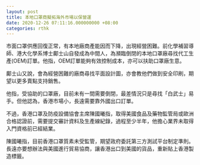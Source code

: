 ```yaml
---
layout: post
title: 本地口罩商擬拓海外市場以保營運
date: 2020-12-26 07:11:16.000000000 +08:00
categories: rthk
---
```


市面口罩供應回復正常，有本地廠商產能因而下降，出現經營困難。前化學補習導師、港大化學系博士鄺士山自發成為中間人，為瀕臨倒閉的本地口罩廠尋找代工生產(OEM)訂單。他指，OEM訂單能夠有效控制成本，亦可以扶助口罩廠生意。

鄺士山又說，會為經營困難的廠商尋找平面設計圖，亦會教他們做到安全印刷，期望以更多賣點支持銷售。

他指，受協助的口罩廠，目前未有一間需要倒閉，最差情況只是尋找「白武士」易手。但他認為，香港市場小，長遠需要靠外國出口訂單。

不過，香港口罩及防疫設備協會主席陳國曦指，取得美國食品及藥物監管局或歐洲合格認證前，需要提交審計資料及生產線紀錄，過程至少半年，他擔心業界未取得入門資格前已經結業。

陳國曦指，目前香港口罩質素未受監管，期望政府委託第三方測試平台制定準則。長遠亦要想辦法與美國進行貿易協商，讓香港出口到美國的貨品，重新貼上香港製造標籤。
